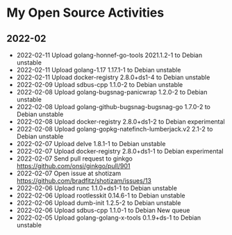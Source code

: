 # My Open Source Activities

## 2022-02

+ 2022-02-11 Upload golang-honnef-go-tools 2021.1.2-1 to Debian unstable
+ 2022-02-11 Upload golang-1.17 1.17.1-1 to Debian unstable
+ 2022-02-11 Upload docker-registry 2.8.0+ds1-4 to Debian unstable
+ 2022-02-09 Upload sdbus-cpp 1.1.0-2 to Debian unstable
+ 2022-02-08 Upload golang-bugsnag-panicwrap 1.2.0-2 to Debian unstable
+ 2022-02-08 Upload golang-github-bugsnag-bugsnag-go 1.7.0-2 to Debian unstable
+ 2022-02-08 Upload docker-registry 2.8.0+ds1-2 to Debian experimental
+ 2022-02-08 Upload golang-gopkg-natefinch-lumberjack.v2 2.1-2 to Debian unstable
+ 2022-02-07 Upload delve 1.8.1-1 to Debian unstable
+ 2022-02-07 Upload docker-registry 2.8.0+ds1-1 to Debian experimental
+ 2022-02-07 Send pull request to ginkgo https://github.com/onsi/ginkgo/pull/901
+ 2022-02-07 Open issue at shotizam https://github.com/bradfitz/shotizam/issues/13
+ 2022-02-06 Upload runc 1.1.0+ds1-1 to Debian unstable
+ 2022-02-06 Upload rootlesskit 0.14.6-1 to Debian unstable
+ 2022-02-06 Upload dumb-init 1.2.5-2 to Debian unstable
+ 2022-02-06 Upload sdbus-cpp 1.1.0-1 to Debian New queue
+ 2022-02-05 Upload golang-golang-x-tools 0.1.9+ds-1 to Debian unstable
